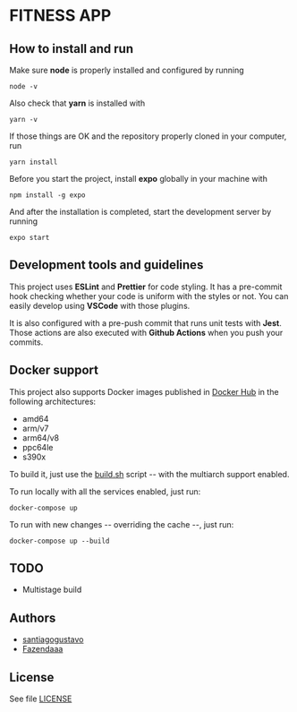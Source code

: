 # FITNESS APP

## How to install and run

Make sure **node** is properly installed and configured by running

```shell
node -v
```

Also check that **yarn** is installed with

```shell
yarn -v
```

If those things are OK and the repository properly cloned in your computer, run

```shell
yarn install
```

Before you start the project, install **expo** globally in your machine with

```shell
npm install -g expo
```

And after the installation is completed, start the development server by running

```shell
expo start
```

## Development tools and guidelines

This project uses **ESLint** and **Prettier** for code styling. It has a pre-commit hook checking
whether your code is uniform with the styles or not. You can easily develop using **VSCode** with
those plugins.

It is also configured with a pre-push commit that runs unit tests with **Jest**. Those actions are
also executed with **Github Actions** when you push your commits.

## Docker support

This project also supports Docker images published in [Docker Hub](https://hub.docker.com/r/fazenda/fitness-app) in the following architectures:

- amd64
- arm/v7
- arm64/v8
- ppc64le
- s390x

To build it, just use the [build.sh](./build.sh) script -- with the multiarch support enabled.

To run locally with all the services enabled, just run:

```shell
docker-compose up
```

To run with new changes -- overriding the cache --, just run:

```shell
docker-compose up --build
```

## TODO

- Multistage build

## Authors

- [santiagogustavo](https://github.com/santiagogustavo)
- [Fazendaaa](https://github.com/Fazendaaa)

## License

See file [LICENSE](./LICENSE)
